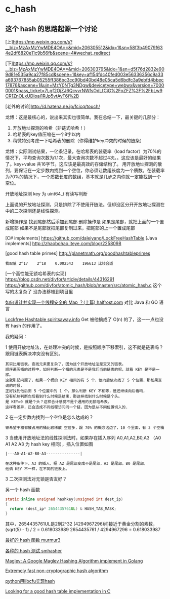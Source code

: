 # c_hash

## 这个 hash 的思路起源一个讨论

[上]https://mp.weixin.qq.com/s?__biz=MzAxMzYwMDE4OA==&mid=206305512&idx=1&sn=58f3b49079f634e2df6820e11c9b56fb&scene=4#wechat_redirect

[下]https://mp.weixin.qq.com/s?__biz=MzAxMzYwMDE4OA==&mid=206303795&idx=1&sn=d5f76d2832e909d81e535a9ca27f85cd&scene=1&key=af154fdc40fed003e56336356c9a33a693767855ab05255ff386bc3cc90bd40bd48e05ca5d6bdfc3a9ebfd4bbec17876&ascene=1&uin=MzY0NTg3NDgw&devicetype=webwx&version=70000001&pass_ticket=7Lgf2OjZJ6QcvvrNWfsOdLfCiG%2FoZFZ%2F%2FbLw9CR1ZnOLxUDIoai1RJp5vtAvT6i%2B

[老外的讨论]http://d.hatena.ne.jp/fcicq/touch/

龙博：这是最核心的，说出来其实也很简单。我在总结一下，最关键的几部分：
1. 开放地址探测的哈希（非链式哈希！）
2. 哈希表的key值压缩在一个8字以内
3. 稍微特别考虑一下哈希表的删除（你得维护key冲突的时候的链条）

龙博：实际测试结果，一亿条记录，在哈希表的装载率（load factor）为70%的情况下，平均查询次数为1.1次，最大查询次数不超过4次。。这应该是最好的结果了。key+value 共16字节。这应该是最高效的存储结构了。
用开放地址探测的散列，要保证在一定步数内找到一个空位，你必须让数组长度为一个质数。在装载率为70%的情况下，一个质数长度的数组，基本就是几步之内你就一定能找到一个空位。

开放地址探测 key 为 uint64_t 有读写判断

上面说的开放地址探测，只是排除了不使用开链法。但却没区分开开放地址探测在中的二次探测还是线性探测。


新增操作是 找到尾部然后添加到尾部
删除操作是 如果是尾部，就把上面的一个置成尾部 如果不是尾部就把尾部复制过来，把尾部的上一个置成尾部
 



[C# implements] https://github.com/daleiyang/LockFreeHashTable
[Java implements] http://zhaobohao.iteye.com/blog/2258098

[good hash table primes] http://planetmath.org/goodhashtableprimes
```
我取值 2^17	2^18	0.002543	196613 比较合适
```

[一个高性能无锁哈希表的实现] https://blog.csdn.net/divfor/article/details/44316291 https://github.com/divfor/atomic_hash/blob/master/src/atomic_hash.c
这个写的太复杂了 没办法移植到项目里

[如何设计并实现一个线程安全的 Map ？(上篇) halfrost.com](https://halfrost.com/go_map_chapter_one/)
对比 Java 和 GO 语言

[Lockfree Hashtable spiritsaway.info](http://spiritsaway.info/lockfree-hashtable.html)
Get 被他搞成了 O(n) 的了，这一一点也没有 hash 的作用了。


我的疑问：

1 使用开放地址法，在处理冲突的时候，是按照顺序下移索引，这不就是链表吗？跟用链表解决冲突没有区别。

    其实比用链表，查找元素更复杂了，因为这个开放地址法是交叉的链表。
    顺序遍历桶的过程中，如何判断一个桶的元素是不是我们当前链表的呢，就看 KEY 是不是一样。
    这就引起问题了，如果一个桶的 KEY 相同的有 5 个，他向后依次找了 5 个位置，那如果查询的时候，
    正好找到他后面 5 个位置中的 1 个，那么判断 KEY 不相等，是还继续向后看吗，
    没有机制判断向后看到什么时候是结束，那这样找到什么时候是个头。
    是 KEY=0 就是个头？这样合计感觉不是个通用的无锁哈希表。
    这样看差异，还会造成不同线程访问同一个链，因为是从不同位置切入的.

2 在一定步数内找到一个空位是怎么达成的？

    寄希望于相邻被占用的桶比较稀散 空位多，跟 70% 的概念沾边了，10 个里面，有 3 个空桶

3 当使用开放地址法的线性探测法时，如果存在插入序列 A0,A1,A2,B0,A3 （A0 A1 A2 A3 为 hash key 相同），插入位置如图

    |---A0-A1-A2-B0-A3---------------|

    在这种条件下，A3 的插入，把 A2 是尾部变成不是尾部，A3 是尾部。B0 是尾部，
    他俩 KEY 不一样，在不同的链表上。

3 二次探测法对无锁是否友好？

另一个 hash 函数
```c
static inline unsigned hashkey(unsigned int dest_ip) 
{ 
  return (dest_ip* 2654435761UL) & HASH_TAB_MASK; 
} 
```
其中，2654435761UL是2到2^32 (4294967296)间接近于黄金分割的素数， 
(sqrt(5) - 1) / 2 = 0.618033989 
2654435761 / 4294967296 = 0.618033987


[最好的 hash 函数 murmur3](https://github.com/PeterScott/murmur3)

[各种的 hash 测试 smhasher](https://github.com/demerphq/smhasher)

[Maglev: A Google Maglev Hashing Algorithm implement in Golang](https://github.com/kkdai/maglev)

[Extremely fast non-cryptographic hash algorithm](https://github.com/Cyan4973/xxHash)

[python用libcfu实现hash](https://github.com/python/cpython/blob/master/Modules/hashtable.c)

[Looking for a good hash table implementation in C](https://stackoverflow.com/questions/1138742/looking-for-a-good-hash-table-implementation-in-c)

